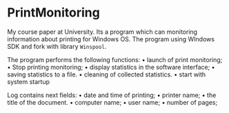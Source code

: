 # PrintMonitoring
My course paper at University. Its a program which can monitoring information about printing for Windows OS.
The program using WIndows SDK and fork with library `Winspool`.

The program performs the following functions:
• launch of print monitoring;
• Stop printing monitoring;
• display statistics in the software interface;
• saving statistics to a file.
• cleaning of collected statistics.
• start with system startup

Log contains next fields:
• date and time of printing;
• printer name;
• the title of the document.
• computer name;
• user name;
• number of pages;
